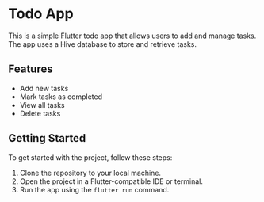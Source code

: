 # Todo App

This is a simple Flutter todo app that allows users to add and manage tasks. The app uses a Hive database to store and retrieve tasks.

## Features
- Add new tasks
- Mark tasks as completed
- View all tasks
- Delete tasks

## Getting Started
To get started with the project, follow these steps:

1. Clone the repository to your local machine.
2. Open the project in a Flutter-compatible IDE or terminal.
3. Run the app using the `flutter run` command.
